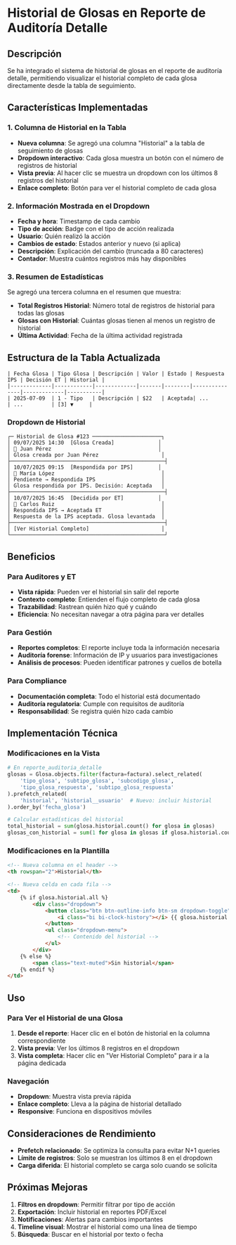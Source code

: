 # Historial de Glosas en Reporte de Auditoría Detalle

## Descripción

Se ha integrado el sistema de historial de glosas en el reporte de auditoría detalle, permitiendo visualizar el historial completo de cada glosa directamente desde la tabla de seguimiento.

## Características Implementadas

### 1. Columna de Historial en la Tabla

- **Nueva columna**: Se agregó una columna "Historial" a la tabla de seguimiento de glosas
- **Dropdown interactivo**: Cada glosa muestra un botón con el número de registros de historial
- **Vista previa**: Al hacer clic se muestra un dropdown con los últimos 8 registros del historial
- **Enlace completo**: Botón para ver el historial completo de cada glosa

### 2. Información Mostrada en el Dropdown

- **Fecha y hora**: Timestamp de cada cambio
- **Tipo de acción**: Badge con el tipo de acción realizada
- **Usuario**: Quién realizó la acción
- **Cambios de estado**: Estados anterior y nuevo (si aplica)
- **Descripción**: Explicación del cambio (truncada a 80 caracteres)
- **Contador**: Muestra cuántos registros más hay disponibles

### 3. Resumen de Estadísticas

Se agregó una tercera columna en el resumen que muestra:
- **Total Registros Historial**: Número total de registros de historial para todas las glosas
- **Glosas con Historial**: Cuántas glosas tienen al menos un registro de historial
- **Última Actividad**: Fecha de la última actividad registrada

## Estructura de la Tabla Actualizada

```
| Fecha Glosa | Tipo Glosa | Descripción | Valor | Estado | Respuesta IPS | Decisión ET | Historial |
|-------------|------------|-------------|-------|--------|---------------|-------------|-----------|
| 2025-07-09  | 1 - Tipo   | Descripción | $22   | Aceptada| ...          | ...         | [3] ▼     |
```

### Dropdown de Historial

```
┌─ Historial de Glosa #123 ──────────────────────┐
│ 09/07/2025 14:30  [Glosa Creada]              │
│ 👤 Juan Pérez                                  │
│ Glosa creada por Juan Pérez                    │
├─────────────────────────────────────────────────┤
│ 10/07/2025 09:15  [Respondida por IPS]        │
│ 👤 María López                                  │
│ Pendiente → Respondida IPS                     │
│ Glosa respondida por IPS. Decisión: Aceptada   │
├─────────────────────────────────────────────────┤
│ 10/07/2025 16:45  [Decidida por ET]           │
│ 👤 Carlos Ruiz                                  │
│ Respondida IPS → Aceptada ET                   │
│ Respuesta de la IPS aceptada. Glosa levantada  │
├─────────────────────────────────────────────────┤
│ [Ver Historial Completo]                       │
└─────────────────────────────────────────────────┘
```

## Beneficios

### Para Auditores y ET
- **Vista rápida**: Pueden ver el historial sin salir del reporte
- **Contexto completo**: Entienden el flujo completo de cada glosa
- **Trazabilidad**: Rastrean quién hizo qué y cuándo
- **Eficiencia**: No necesitan navegar a otra página para ver detalles

### Para Gestión
- **Reportes completos**: El reporte incluye toda la información necesaria
- **Auditoría forense**: Información de IP y usuarios para investigaciones
- **Análisis de procesos**: Pueden identificar patrones y cuellos de botella

### Para Compliance
- **Documentación completa**: Todo el historial está documentado
- **Auditoría regulatoria**: Cumple con requisitos de auditoría
- **Responsabilidad**: Se registra quién hizo cada cambio

## Implementación Técnica

### Modificaciones en la Vista

```python
# En reporte_auditoria_detalle
glosas = Glosa.objects.filter(factura=factura).select_related(
    'tipo_glosa', 'subtipo_glosa', 'subcodigo_glosa',
    'tipo_glosa_respuesta', 'subtipo_glosa_respuesta'
).prefetch_related(
    'historial', 'historial__usuario'  # Nuevo: incluir historial
).order_by('fecha_glosa')

# Calcular estadísticas del historial
total_historial = sum(glosa.historial.count() for glosa in glosas)
glosas_con_historial = sum(1 for glosa in glosas if glosa.historial.count() > 0)
```

### Modificaciones en la Plantilla

```html
<!-- Nueva columna en el header -->
<th rowspan="2">Historial</th>

<!-- Nueva celda en cada fila -->
<td>
    {% if glosa.historial.all %}
        <div class="dropdown">
            <button class="btn btn-outline-info btn-sm dropdown-toggle">
                <i class="bi bi-clock-history"></i> {{ glosa.historial.count }}
            </button>
            <ul class="dropdown-menu">
                <!-- Contenido del historial -->
            </ul>
        </div>
    {% else %}
        <span class="text-muted">Sin historial</span>
    {% endif %}
</td>
```

## Uso

### Para Ver el Historial de una Glosa

1. **Desde el reporte**: Hacer clic en el botón de historial en la columna correspondiente
2. **Vista previa**: Ver los últimos 8 registros en el dropdown
3. **Vista completa**: Hacer clic en "Ver Historial Completo" para ir a la página dedicada

### Navegación

- **Dropdown**: Muestra vista previa rápida
- **Enlace completo**: Lleva a la página de historial detallado
- **Responsive**: Funciona en dispositivos móviles

## Consideraciones de Rendimiento

- **Prefetch relacionado**: Se optimiza la consulta para evitar N+1 queries
- **Límite de registros**: Solo se muestran los últimos 8 en el dropdown
- **Carga diferida**: El historial completo se carga solo cuando se solicita

## Próximas Mejoras

1. **Filtros en dropdown**: Permitir filtrar por tipo de acción
2. **Exportación**: Incluir historial en reportes PDF/Excel
3. **Notificaciones**: Alertas para cambios importantes
4. **Timeline visual**: Mostrar el historial como una línea de tiempo
5. **Búsqueda**: Buscar en el historial por texto o fecha 